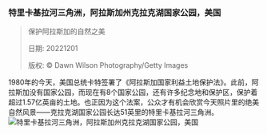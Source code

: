 ### 特里卡基拉河三角洲，阿拉斯加州克拉克湖国家公园，美国
> 保护阿拉斯加的自然之美> > 日期: 20221201> > 版权: © Dawn Wilson Photography/Getty Images
   
 1980年的今天，美国总统卡特签署了《阿拉斯加国家利益土地保护法》。此前，阿拉斯加没有国家公园，而现在有8个国家公园，还有许多纪念地和保护区，保护着超过1.57亿英亩的土地。也正因为这个法案，公众才有机会欣赏今天照片里的绝美自然风景——克拉克湖国家公园长达51英里的特里卡基拉河三角洲。
![特里卡基拉河三角洲，阿拉斯加州克拉克湖国家公园，美国](https://s.cn.bing.net/th?id=OHR.BraidedRiverDelta_ZH-CN3352462511_1920x1080.jpg&rf=LaDigue_1920x1080.jpg)